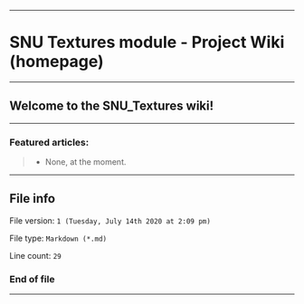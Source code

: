 
***

# SNU Textures module - Project Wiki (homepage)

***

## Welcome to the SNU_Textures wiki!

***

### Featured articles:

> * None, at the moment.

***

## File info

File version: `1 (Tuesday, July 14th 2020 at 2:09 pm)`

File type: `Markdown (*.md)`

Line count: `29`

### End of file

***
